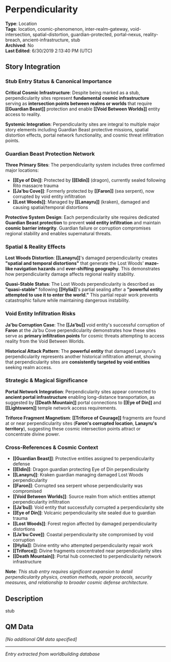 # Perpendicularity

**Type**: Location  
**Tags**: location, cosmic-phenomenon, inter-realm-gateway, void-intersection, spatial-distortion, guardian-protected, portal-nexus, reality-breach, ancient-infrastructure, stub  
**Archived**: No  
**Last Edited**: 6/30/2019 2:13:40 PM (UTC)

## Story Integration

### Stub Entry Status & Canonical Importance
**Critical Cosmic Infrastructure**: Despite being marked as a stub, perpendicularity sites represent **fundamental cosmic infrastructure** serving as **intersection points between realms or worlds** that require **[[Guardian Beast]]** protection and enable **[[Void Between Worlds]]** entity access to reality.

**Systemic Integration**: Perpendicularity sites are integral to multiple major story elements including Guardian Beast protective missions, spatial distortion effects, portal network functionality, and cosmic threat infiltration points.

### Guardian Beast Protection Network
**Three Primary Sites**: The perpendicularity system includes three confirmed major locations:
- **[[Eye of Din]]**: Protected by **[[Eldin]]** (dragon), currently sealed following Rito massacre trauma
- **[[Ja'bu Cove]]**: Formerly protected by **[[Faron]]** (sea serpent), now corrupted by void entity infiltration
- **[[Lost Woods]]**: Managed by **[[Lanayru]]** (kraken), damaged and causing spatial/temporal distortions

**Protective System Design**: Each perpendicularity site requires dedicated **Guardian Beast protection** to prevent **void entity infiltration** and maintain **cosmic barrier integrity**. Guardian failure or corruption compromises regional stability and enables supernatural threats.

### Spatial & Reality Effects
**Lost Woods Distortion**: **[[Lanayru]]**'s damaged perpendicularity creates **"spatial and temporal distortions"** that generate the Lost Woods' **maze-like navigation hazards** and **ever-shifting geography**. This demonstrates how perpendicularity damage affects regional reality stability.

**Quasi-Stable Status**: The Lost Woods perpendicularity is described as **"quasi-stable"** following **[[Hylia]]**'s partial sealing after a **"powerful entity attempted to use it to enter the world."** This partial repair work prevents catastrophic failure while maintaining dangerous instability.

### Void Entity Infiltration Risks
**Ja'bu Corruption Case**: The **[[Ja'bu]]** void entity's successful corruption of **Faron** at the Ja'bu Cove perpendicularity demonstrates how these sites serve as **primary infiltration points** for cosmic threats attempting to access reality from the Void Between Worlds.

**Historical Attack Pattern**: The **powerful entity** that damaged Lanayru's perpendicularity represents another historical infiltration attempt, showing that perpendicularity sites are **consistently targeted by void entities** seeking realm access.

### Strategic & Magical Significance
**Portal Network Integration**: Perpendicularity sites appear connected to **ancient portal infrastructure** enabling long-distance transportation, as suggested by **[[Death Mountain]]** portal connections to **[[Eye of Din]]** and **[[Lightsworn]]** temple network access requirements.

**Triforce Fragment Magnetism**: **[[Triforce of Courage]]** fragments are found at or near perpendicularity sites (**Faron's corrupted location**, **Lanayru's territory**), suggesting these cosmic intersection points attract or concentrate divine power.

### Cross-References & Cosmic Context
- **[[Guardian Beast]]**: Protective entities assigned to perpendicularity defense
- **[[Eldin]]**: Dragon guardian protecting Eye of Din perpendicularity
- **[[Lanayru]]**: Kraken guardian managing damaged Lost Woods perpendicularity
- **[[Faron]]**: Corrupted sea serpent whose perpendicularity was compromised
- **[[Void Between Worlds]]**: Source realm from which entities attempt perpendicularity infiltration
- **[[Ja'bu]]**: Void entity that successfully corrupted a perpendicularity site
- **[[Eye of Din]]**: Volcanic perpendicularity site sealed due to guardian trauma
- **[[Lost Woods]]**: Forest region affected by damaged perpendicularity distortions
- **[[Ja'bu Cove]]**: Coastal perpendicularity site compromised by void corruption
- **[[Hylia]]**: Divine entity who attempted perpendicularity repair work
- **[[Triforce]]**: Divine fragments concentrated near perpendicularity sites
- **[[Death Mountain]]**: Portal hub connected to perpendicularity network infrastructure

**Note**: *This stub entry requires significant expansion to detail perpendicularity physics, creation methods, repair protocols, security measures, and relationship to broader cosmic defense architecture.*

## Description
stub

## QM Data
*[No additional QM data specified]*

---
*Entry extracted from worldbuilding database*
